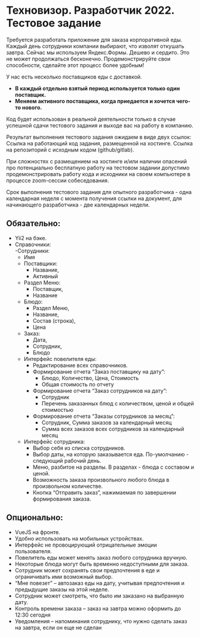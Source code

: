 # Техновизор. Разработчик 2022. Тестовое задание

Требуется разработать приложение для заказа корпоративной еды. Каждый день сотрудники компании выбирают, что изволят откушать завтра. Сейчас мы используем Яндекс.Формы. Дешево и сердито. Это не может продолжаться бесконечно. Продемонстрируйте свои способности, сделайте этот процесс более удобным!

У нас есть несколько поставщиков еды с доставкой. 
- **В каждый отдельно взятый период используется только один поставщик.**  
- **Меняем активного поставщика, когда приедается и хочется чего-то нового.**

Код будет использован в реальной деятельности только в случае успешной сдачи тестового задания и выходе вас на работу в компанию.

Результат выполнения тестового задания ожидаем в виде двух ссылок:
Ссылка на работающий код задания, размещенной на хостинге. 
Ссылка на репозиторий с исходным кодом (github/gitlab).

При сложностях с размещением на хостинге и/или наличии опасений про потенциально бесплатную работу на тестовом задании допустимо продемонстрировать работу кода и исходники на своем компьютере в процессе zoom-сессии собеседования.

Срок выполнения тестового задания для опытного разработчика - одна календарная неделя с момента получения ссылки на документ, для начинающего разработчика - две календарных недели.


## Обязательно:  
- Yii2 на бэке.   
- Справочники:  
  -Сотрудники:  
    - Имя  
  - Поставщики:  
    - Название, 
    - Активный  
  - Раздел Меню:  
    - Поставщик,  
    - Название  
  - Блюдо:  
    - Раздел Меню,   
    - Название,  
    - Состав (строка),   
    - Цена  
  - Заказ:  
    - Дата,  
    - Сотрудник,  
    - Блюдо  
  - Интерфейс повелителя еды:   
    - Редактирование всех справочников.  
    - Формирование отчета “Заказ поставщику на дату”:  
      - Блюдо, Количество, Цена, Стоимость  
      - Общая стоимость по отчету  
    - Формирование отчета “Заказ сотрудников на дату”:   
      - Сотрудник  
      - Перечень заказанных блюд с количеством, ценой и общей стоимостью  
    - Формирование отчета “Заказы сотрудников за месяц”:  
      - Сотрудник, Сумма заказов за календарный месяц  
      - Сумма всех заказов всех сотрудников за календарный месяц  
  - Интерфейс сотрудника:  
    - Выбор себя из списка сотрудников.  
    - Выбор даты, на которую заказывается еда. По-умолчанию - следующий рабочий день.  
    - Меню, разбитое на разделы. В разделах - блюда с составом и ценой.  
    - Возможность заказа произвольного любого блюда в произвольном количестве.    
    - Кнопка “Отправить заказ”, нажимаемая по завершении формирования заказа.  

## Опционально:  
  - VueJS на фронте.  
  - Удобно использовать на мобильных устройствах.  
  - Интерфейс не провоцирующий отрицательные эмоции пользователя.  
  - Повелитель еды может менять заказ любого сотрудника вручную.  
  - Некоторые блюда могут быть временно недоступными для заказа.  
  - Сотрудник может сохранять свои предпочтения в еде и ограничивать ими возможный выбор.  
  - “Мне повезет” – автозаказ еды на дату, учитывая предпочтения и предыдущие заказы на этой неделе.  
  - Сотрудник может смотреть, что было им заказано на выбранную дату.  
  - Контроль времени заказа – заказ на завтра можно оформить до 12:30 сегодня  
  - Уведомления – напоминания сотруднику, что нужно сделать заказ на завтра, если он еще не сделан  
